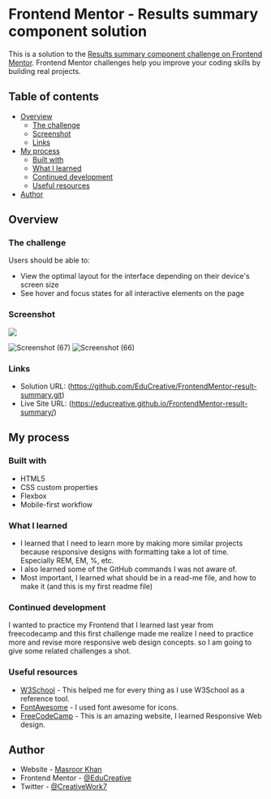 # Frontend Mentor - Results summary component solution

This is a solution to the [Results summary component challenge on Frontend Mentor](https://www.frontendmentor.io/challenges/results-summary-component-CE_K6s0maV). Frontend Mentor challenges help you improve your coding skills by building real projects. 

## Table of contents

- [Overview](#overview)
  - [The challenge](#the-challenge)
  - [Screenshot](#screenshot)
  - [Links](#links)
- [My process](#my-process)
  - [Built with](#built-with)
  - [What I learned](#what-i-learned)
  - [Continued development](#continued-development)
  - [Useful resources](#useful-resources)
- [Author](#author)

## Overview

### The challenge

Users should be able to:

- View the optimal layout for the interface depending on their device's screen size
- See hover and focus states for all interactive elements on the page

### Screenshot

![](./screenshot.jpg)

![Screenshot (67)](https://github.com/EduCreative/FrontendMentor-result-summary/assets/108581855/65668f3e-5df2-4616-92b9-7c6c8aa22ab5)
![Screenshot (66)](https://github.com/EduCreative/FrontendMentor-result-summary/assets/108581855/7a820dab-0719-4cc3-b5a0-73c0d8bdcdf6)

### Links

- Solution URL: (https://github.com/EduCreative/FrontendMentor-result-summary.git)
- Live Site URL: (https://educreative.github.io/FrontendMentor-result-summary/)

## My process

### Built with

- HTML5
- CSS custom properties
- Flexbox
- Mobile-first workflow

### What I learned

- I learned that I need to learn more by making more similar projects because responsive designs with formatting take a lot of time.
Especially REM, EM, %, etc.
- I also learned some of the GitHub commands I was not aware of.
- Most important, I learned what should be in a read-me file, and how to make it (and this is my first readme file)

### Continued development

I wanted to practice my Frontend that I learned last year from freecodecamp and this first challenge made me realize I need to practice more and revise more responsive web design concepts. so I  am going to give some related challenges a shot.

### Useful resources

- [W3School](https://www.w3school.com) - This helped me for every thing as I use W3School as a reference tool.
- [FontAwesome](https://www.fontawsome.com) - I used font awesome for icons.
- [FreeCodeCamp](https://www.freecodecamp.com) - This is an amazing website, I learned Responsive Web design.

## Author

- Website - [Masroor Khan](https://educreative.github.io/)
- Frontend Mentor - [@EduCreative](https://www.frontendmentor.io/profile/EduCreative)
- Twitter - [@CreativeWork7](https://www.twitter.com/CreativeWork7)
